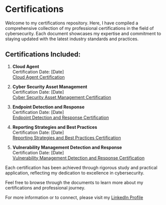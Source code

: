 # Certifications

Welcome to my certifications repository. Here, I have compiled a comprehensive collection of my professional certifications in the field of cybersecurity. Each document showcases my expertise and commitment to staying updated with the latest industry standards and practices.

## Certifications Included:

1. **Cloud Agent**  
   Certification Date: [Date]  
   [Cloud Agent Certification](https://github.com/jsom98/Certifications/blob/main/Cloud%20Agent.pdf)

2. **Cyber Security Asset Management**  
   Certification Date: [Date]  
   [Cyber Security Asset Management Certification](https://github.com/jsom98/Certifications/blob/main/Cyber%20Security%20Asset%20Management.pdf)

3. **Endpoint Detection and Response**  
   Certification Date: [Date]  
   [Endpoint Detection and Response Certification](https://github.com/jsom98/Certifications/blob/main/Endpoint%20Detection%20and%20Response.pdf)

4. **Reporting Strategies and Best Practices**  
   Certification Date: [Date]  
   [Reporting Strategies and Best Practices Certification](https://github.com/jsom98/Certifications/blob/main/Reporting%20Strategies%20and%20Best%20Practices.pdf)

5. **Vulnerability Management Detection and Response**  
   Certification Date: [Date]  
   [Vulnerability Management Detection and Response Certification](https://github.com/jsom98/Certifications/blob/main/Vulnerability%20Management%20Detection%20and%20Response.pdf)

Each certification has been achieved through rigorous study and practical application, reflecting my dedication to excellence in cybersecurity.

Feel free to browse through the documents to learn more about my certifications and professional journey.

For more information or to connect, please visit my [LinkedIn Profile](https://www.linkedin.com/in/jeffrey-som)
